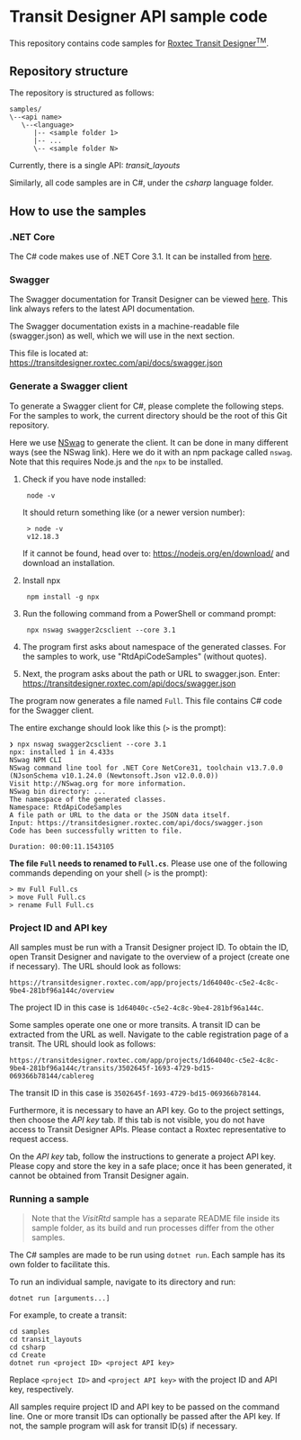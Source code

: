 # Transit Designer API sample code

This repository contains code samples for [Roxtec Transit Designer<sup>TM</sup>](https://www.roxtec.com/en/service-support/design/roxtec-transit-designer/).

## Repository structure

The repository is structured as follows:

```
samples/
\--<api name>
   \--<language>
      |-- <sample folder 1>
      |-- ...
      \-- <sample folder N>
```

Currently, there is a single API: _transit_layouts_

Similarly, all code samples are in C#, under the _csharp_ language folder.

## How to use the samples

### .NET Core

The C# code makes use of .NET Core 3.1. It can be installed
from [here](https://dotnet.microsoft.com/download/dotnet-core/3.1).

### Swagger

The Swagger documentation for Transit Designer can be viewed [here](https://transitdesigner.roxtec.com/api/docs).
This link always refers to the latest API documentation.

The Swagger documentation exists in a machine-readable file (swagger.json) as well, which we will
use in the next section. 

This file is located at: https://transitdesigner.roxtec.com/api/docs/swagger.json

### Generate a Swagger client

To generate a Swagger client for C#, please complete the following steps.
For the samples to work, the current directory should be the root of this
Git repository.

Here we use [NSwag](https://github.com/RicoSuter/NSwag) to generate the client.
It can be done in many different ways (see the NSwag link). Here we do it with an npm
package called `nswag`. Note that this requires Node.js and the `npx` to be installed.

1. Check if you have node installed:

        node -v

    It should return something like (or a newer version number):

        > node -v
        v12.18.3

    If it cannot be found, head over to: https://nodejs.org/en/download/
    and download an installation.

2. Install npx

        npm install -g npx

2. Run the following command from a PowerShell or command prompt:

        npx nswag swagger2csclient --core 3.1

3. The program first asks about namespace of the generated classes. For the samples to work, use "RtdApiCodeSamples" (without quotes).

4. Next, the program asks about the path or URL to swagger.json. Enter: https://transitdesigner.roxtec.com/api/docs/swagger.json

The program now generates a file named `Full`. This file contains C# code
for the Swagger client.

The entire exchange should look like this (`>` is the prompt):

```
❯ npx nswag swagger2csclient --core 3.1
npx: installed 1 in 4.433s
NSwag NPM CLI
NSwag command line tool for .NET Core NetCore31, toolchain v13.7.0.0 (NJsonSchema v10.1.24.0 (Newtonsoft.Json v12.0.0.0))
Visit http://NSwag.org for more information.
NSwag bin directory: ...
The namespace of the generated classes.
Namespace: RtdApiCodeSamples
A file path or URL to the data or the JSON data itself.
Input: https://transitdesigner.roxtec.com/api/docs/swagger.json
Code has been successfully written to file.

Duration: 00:00:11.1543105
```

**The file `Full` needs to renamed to `Full.cs`**. Please use one of the following commands
depending on your shell (`>` is the prompt):

    > mv Full Full.cs
    > move Full Full.cs
    > rename Full Full.cs

### Project ID and API key

All samples must be run with a Transit Designer project ID. To obtain the ID,
open Transit Designer and navigate to the overview of a project (create one if
necessary). The URL should look as follows:

`https://transitdesigner.roxtec.com/app/projects/1d64040c-c5e2-4c8c-9be4-281bf96a144c/overview`

The project ID in this case is `1d64040c-c5e2-4c8c-9be4-281bf96a144c`.

Some samples operate one one or more transits. A transit ID can be extracted from the
URL as well. Navigate to the cable registration page of a transit. The URL should
look as follows:

`https://transitdesigner.roxtec.com/app/projects/1d64040c-c5e2-4c8c-9be4-281bf96a144c/transits/3502645f-1693-4729-bd15-069366b78144/cablereg`

The transit ID in this case is `3502645f-1693-4729-bd15-069366b78144`.

Furthermore, it is necessary to have an API key. Go to the project settings, then
choose the _API key_ tab. If this tab is not visible, you do not have access to
Transit Designer APIs. Please contact a Roxtec representative to request access.

On the _API key_ tab, follow the instructions to generate a project API key.
Please copy and store the key in a safe place; once it has been generated, it
cannot be obtained from Transit Designer again.

### Running a sample

> Note that the _VisitRtd_ sample has a separate README file inside its sample folder,
  as its build and run processes differ from the other samples.

The C# samples are made to be run using `dotnet run`. Each sample has its own
folder to facilitate this.

To run an individual sample, navigate to its directory and run:

    dotnet run [arguments...]

For example, to create a transit:

    cd samples
    cd transit_layouts
    cd csharp
    cd Create
    dotnet run <project ID> <project API key>

Replace `<project ID>` and `<project API key>` with the project ID and API key,
respectively. 

All samples require project ID and API key to be passed on the command line.
One or more transit IDs can optionally be passed after the API key. If not,
the sample program will ask for transit ID(s) if necessary.